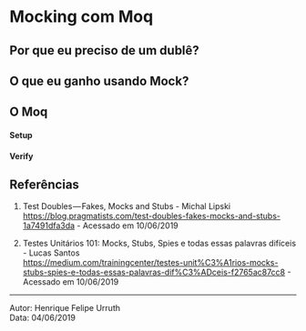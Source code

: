 # Mocking com Moq

## Por que eu preciso de um dublê?

## O que eu ganho usando Mock?

## O Moq

#### Setup

#### Verify

## Referências

1. Test Doubles — Fakes, Mocks and Stubs - Michal Lipski  
https://blog.pragmatists.com/test-doubles-fakes-mocks-and-stubs-1a7491dfa3da - Acessado em 10/06/2019

2. Testes Unitários 101: Mocks, Stubs, Spies e todas essas palavras difíceis - Lucas Santos  
https://medium.com/trainingcenter/testes-unit%C3%A1rios-mocks-stubs-spies-e-todas-essas-palavras-dif%C3%ADceis-f2765ac87cc8 - Acessado em 10/06/2019


---
Autor: Henrique Felipe Urruth  
Data: 04/06/2019